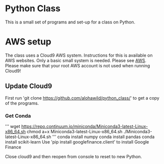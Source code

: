 # Python Class
This is a small set of programs and set-up for a class on Python.
# AWS setup
The class uses a Cloud9 AWS system. Instructions for this is available on AWS websites. Only a basic small system is needed.
Please see [AWS](https://aws.amazon.com). Please make sure that your root AWS account is not used when running Cloud9!
## Update Cloud9
First run 'git clone https://github.com/alohawild/python_class/' to get a copy of the programs.
### Get Conda
'''
wget https://repo.continuum.io/miniconda/Miniconda3-latest-Linux-x86_64.sh
chmod a+x Miniconda3-latest-Linux-x86_64.sh
./Miniconda3-latest-Linux-x86_64.sh
'''
conda install numpy
conda install pandas
conda install scikit-learn
Use 'pip install googlefinance.client' to install Google Finance

Close cloud9 and then reopen from console to reset to new Python.
